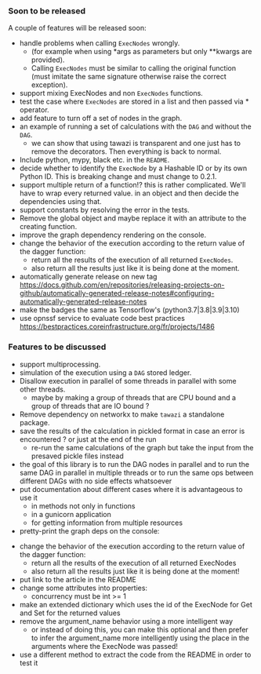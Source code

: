 
### Soon to be released
A couple of features will be released soon:

* handle problems when calling `ExecNodes` wrongly.
  * (for example when using *args as parameters but only **kwargs are provided).
  * Calling `ExecNodes` must be similar to calling the original function (must imitate the same signature otherwise raise the correct exception).
* support mixing ExecNodes and non `ExecNodes` functions.
* test the case where `ExecNodes` are stored in a list and then passed via * operator.
* add feature to turn off a set of nodes in the graph.
* an example of running a set of calculations with the `DAG` and without the `DAG`.
  * we can show that using tawazi is transparent and one just has to remove the decorators. Then everything is back to normal.
* Include python, mypy, black etc. in the `README`.
* decide whether to identify the `ExecNode` by a Hashable ID or by its own Python ID. This is breaking change and must change to 0.2.1.
* support multiple return of a function!? this is rather complicated. We'll have to wrap every returned value.
in an object and then decide the dependencies using that.
* support constants by resolving the error in the tests.
* Remove the global object and maybe replace it with an attribute to the creating function.
* improve the graph dependency rendering on the console.
* change the behavior of the execution according to the return value of the dagger function:
  * return all the results of the execution of all returned `ExecNodes`.
  * also return all the results just like it is being done at the moment.
* automatically generate release on new tag https://docs.github.com/en/repositories/releasing-projects-on-github/automatically-generated-release-notes#configuring-automatically-generated-release-notes
* make the badges the same as Tensorflow's (python3.7|3.8|3.9|3.10)
* use opnssf service to evaluate code best practices https://bestpractices.coreinfrastructure.org/fr/projects/1486

### Features to be discussed
* support multiprocessing.
* simulation of the execution using a `DAG` stored ledger.
* Disallow execution in parallel of some threads in parallel with some other threads.
  * maybe by making a group of threads that are CPU bound and a group of threads that are IO bound ?
* Remove dependency on networkx to make `tawazi` a standalone package.
* save the results of the calculation in pickled format in case an error is encountered ? or just at the end of the run
  * re-run the same calculations of the graph but take the input from the presaved pickle files instead
* the goal of this library is to run the DAG nodes in parallel and to run the same DAG in parallel in multiple threads
or to run the same ops between different DAGs with no side effects whatsoever
* put documentation about different cases where it is advantageous to use it
  * in methods not only in functions
  * in a gunicorn application
  * for getting information from multiple resources
* pretty-print the graph deps on the console:
<!--
# a code that can generate a graph from a list of deps by maintaining a spacing of 1 between
the brothers
A------
|\ \   \
B C D   E
| | |\  |
E F G H I
-->
* change the behavior of the execution according to the return value of the dagger function:
  * return all the results of the execution of all returned ExecNodes
  * also return all the results just like it is being done at the moment!
* put link to the article in the README
* change some attributes into properties:
  * concurrency must be int >= 1
* make an extended dictionary which uses the id of the ExecNode for Get and Set for the returned values
* remove the argument_name behavior using a more intelligent way
  * or instead of doing this, you can make this optional and then prefer to infer the argument_name more intelligently using the place in the arguments where the ExecNode was passed!
* use a different method to extract the code from the README in order to test it
